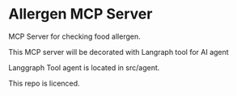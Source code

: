 # Allergen MCP Server
MCP Server for checking food allergen.

This MCP server will be decorated with Langraph tool for AI agent

Langgraph Tool agent is located in src/agent.

This repo is licenced.
